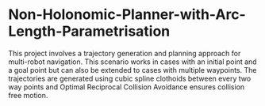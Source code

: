 # Non-Holonomic-Planner-with-Arc-Length-Parametrisation

This project involves a trajectory generation and planning approach for multi-robot navigation. This scenario works in cases with an initial point and a goal point but can also be extended to cases with multiple waypoints.
The trajectories are generated using cubic spline clothoids between every two way points and Optimal Reciprocal Collision Avoidance ensures collision free motion.
